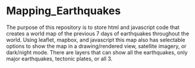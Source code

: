 # Mapping_Earthquakes

The purpose of this repository is to store html and javascript code that creates a world map of the previous 7 days of earthquakes throughout the world.  Using leaflet, mapbox, and javascript this map also has selectable options to show the map in a drawing/rendered view, satellite imagery, or dark/night mode.  There are layers that can show all the earthquakes, only major earthquakes, tectonic plates, or all 3.
